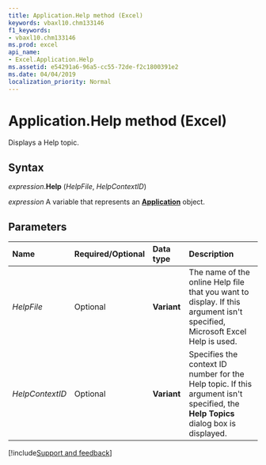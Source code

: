 ```yaml
---
title: Application.Help method (Excel)
keywords: vbaxl10.chm133146
f1_keywords:
- vbaxl10.chm133146
ms.prod: excel
api_name:
- Excel.Application.Help
ms.assetid: e54291a6-96a5-cc55-72de-f2c1800391e2
ms.date: 04/04/2019
localization_priority: Normal
---
```



# Application.Help method (Excel)

Displays a Help topic.


## Syntax

_expression_.**Help** (_HelpFile_, _HelpContextID_)

_expression_ A variable that represents an **[Application](Excel.Application(object).md)** object.


## Parameters

|Name|Required/Optional|Data type|Description|
|:-----|:-----|:-----|:-----|
| _HelpFile_|Optional| **Variant**|The name of the online Help file that you want to display. If this argument isn't specified, Microsoft Excel Help is used.|
| _HelpContextID_|Optional| **Variant**|Specifies the context ID number for the Help topic. If this argument isn't specified, the **Help Topics** dialog box is displayed.|



[!include[Support and feedback](~/includes/feedback-boilerplate.md)]